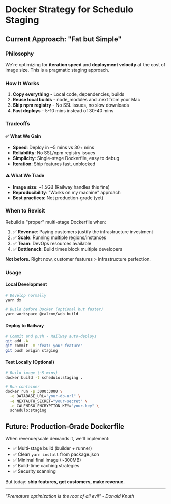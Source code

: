 # Docker Strategy for Schedulo Staging

## Current Approach: "Fat but Simple"

### Philosophy
We're optimizing for **iteration speed** and **deployment velocity** at the cost of image size. This is a pragmatic staging approach.

### How It Works
1. **Copy everything** - Local code, dependencies, builds
2. **Reuse local builds** - node_modules and .next from your Mac
3. **Skip npm registry** - No SSL issues, no slow downloads
4. **Fast deploys** - 5-10 mins instead of 30-40 mins

### Tradeoffs

#### ✅ What We Gain
- **Speed**: Deploy in ~5 mins vs 30+ mins
- **Reliability**: No SSL/npm registry issues
- **Simplicity**: Single-stage Dockerfile, easy to debug
- **Iteration**: Ship features fast, unblocked

#### ⚠️ What We Trade
- **Image size**: ~1.5GB (Railway handles this fine)
- **Reproducibility**: "Works on my machine" approach
- **Best practices**: Not production-grade (yet)

### When to Revisit

Rebuild a "proper" multi-stage Dockerfile when:
1. ✅ **Revenue**: Paying customers justify the infrastructure investment
2. ✅ **Scale**: Running multiple regions/instances
3. ✅ **Team**: DevOps resources available
4. ✅ **Bottleneck**: Build times block multiple developers

**Not before.** Right now, customer features > infrastructure perfection.

### Usage

#### Local Development
```bash
# Develop normally
yarn dx

# Build before Docker (optional but faster)
yarn workspace @calcom/web build
```

#### Deploy to Railway
```bash
# Commit and push - Railway auto-deploys
git add -A
git commit -m "feat: your feature"
git push origin staging
```

#### Test Locally (Optional)
```bash
# Build image (~5 mins)
docker build -t schedulo:staging .

# Run container
docker run -p 3000:3000 \
  -e DATABASE_URL="your-db-url" \
  -e NEXTAUTH_SECRET="your-secret" \
  -e CALENDSO_ENCRYPTION_KEY="your-key" \
  schedulo:staging
```

## Future: Production-Grade Dockerfile

When revenue/scale demands it, we'll implement:
- ✅ Multi-stage build (builder + runner)
- ✅ Clean `yarn install` from package.json
- ✅ Minimal final image (~300MB)
- ✅ Build-time caching strategies
- ✅ Security scanning

But today: **ship features, get customers, make revenue.**

---

*"Premature optimization is the root of all evil" - Donald Knuth*

